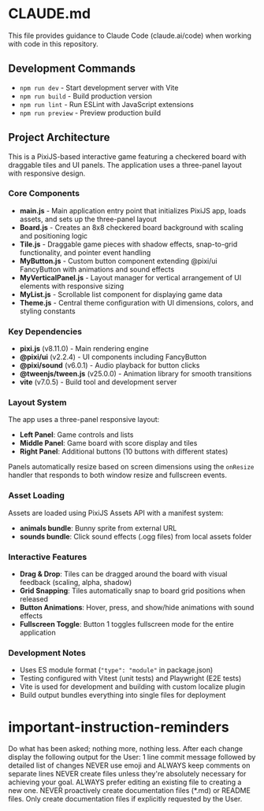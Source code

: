 # CLAUDE.md

This file provides guidance to Claude Code (claude.ai/code) when working with code in this repository.

## Development Commands

- `npm run dev` - Start development server with Vite
- `npm run build` - Build production version
- `npm run lint` - Run ESLint with JavaScript extensions
- `npm run preview` - Preview production build

## Project Architecture

This is a PixiJS-based interactive game featuring a checkered board with draggable tiles and UI panels. The application uses a three-panel layout with responsive design.

### Core Components

- **main.js** - Main application entry point that initializes PixiJS app, loads assets, and sets up the three-panel layout
- **Board.js** - Creates an 8x8 checkered board background with scaling and positioning logic
- **Tile.js** - Draggable game pieces with shadow effects, snap-to-grid functionality, and pointer event handling
- **MyButton.js** - Custom button component extending @pixi/ui FancyButton with animations and sound effects
- **MyVerticalPanel.js** - Layout manager for vertical arrangement of UI elements with responsive sizing
- **MyList.js** - Scrollable list component for displaying game data
- **Theme.js** - Central theme configuration with UI dimensions, colors, and styling constants

### Key Dependencies

- **pixi.js** (v8.11.0) - Main rendering engine
- **@pixi/ui** (v2.2.4) - UI components including FancyButton
- **@pixi/sound** (v6.0.1) - Audio playback for button clicks
- **@tweenjs/tween.js** (v25.0.0) - Animation library for smooth transitions
- **vite** (v7.0.5) - Build tool and development server

### Layout System

The app uses a three-panel responsive layout:

- **Left Panel**: Game controls and lists
- **Middle Panel**: Game board with score display and tiles
- **Right Panel**: Additional buttons (10 buttons with different states)

Panels automatically resize based on screen dimensions using the `onResize` handler that responds to both window resize and fullscreen events.

### Asset Loading

Assets are loaded using PixiJS Assets API with a manifest system:

- **animals bundle**: Bunny sprite from external URL
- **sounds bundle**: Click sound effects (.ogg files) from local assets folder

### Interactive Features

- **Drag & Drop**: Tiles can be dragged around the board with visual feedback (scaling, alpha, shadow)
- **Grid Snapping**: Tiles automatically snap to board grid positions when released
- **Button Animations**: Hover, press, and show/hide animations with sound effects
- **Fullscreen Toggle**: Button 1 toggles fullscreen mode for the entire application

### Development Notes

- Uses ES module format (`"type": "module"` in package.json)
- Testing configured with Vitest (unit tests) and Playwright (E2E tests)
- Vite is used for development and building with custom localize plugin
- Build output bundles everything into single files for deployment

# important-instruction-reminders

Do what has been asked; nothing more, nothing less.
After each change display the following output for the User: 1 line commit message followed by detailed list of changes
NEVER use emoji and ALWAYS keep comments on separate lines
NEVER create files unless they're absolutely necessary for achieving your goal.
ALWAYS prefer editing an existing file to creating a new one.
NEVER proactively create documentation files (\*.md) or README files. Only create documentation files if explicitly requested by the User.
